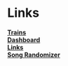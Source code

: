 # Links
[**Trains**](Trains)  
[**Dashboard**](Dashboard)  
[**Links**](Links)  
[**Song Randomizer**](Song_Randomizer)  
